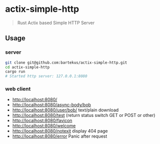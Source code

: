 # actix-simple-http
> Rust Actix based Simple HTTP Server

## Usage

### server

```bash
git clone git@github.com:bartekus/actix-simple-http.git
cd actix-simple-http
cargo run
# Started http server: 127.0.0.1:8080
```

### web client

- [http://localhost:8080/](http://localhost:8080/static/index.html)
- [http://localhost:8080/async-body/bob](http://localhost:8080/async-body/bob)
- [http://localhost:8080/user/bob/](http://localhost:8080/user/bob/) text/plain download
- [http://localhost:8080/test](http://localhost:8080/test) (return status switch GET or POST or other)
- [http://localhost:8080/favicon](http://localhost:8080/static/favicon.htmicol)
- [http://localhost:8080/welcome](http://localhost:8080/static/welcome.html)
- [http://localhost:8080/notexit](http://localhost:8080/static/404.html) display 404 page
- [http://localhost:8080/error](http://localhost:8080/error) Panic after request 
